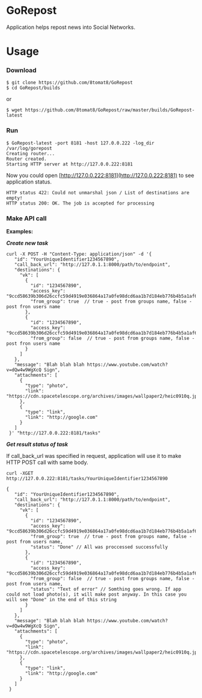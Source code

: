 # GoRepost

Application helps repost news into Social Networks.

# Usage

### Download
    $ git clone https://github.com/8tomat8/GoRepost
    $ cd GoRepost/builds

or
    
    $ wget https://github.com/8tomat8/GoRepost/raw/master/builds/GoRepost-latest
### Run
    $ GoRepost-latest -port 8181 -host 127.0.0.222 -log_dir /var/log/gorepost
    Creating router...
    Router created.
    Starting HTTP server at http://127.0.0.222:8181
Now you could open [http://127.0.0.222:8181](http://127.0.0.222:8181) to see application status.

    HTTP status 422: Could not unmarshal json / List of destinations are empty!
    HTTP status 200: OK. The job is accepted for processing

### Make API call
**Examples:**


***Create new task***

    curl -X POST -H "Content-Type: application/json" -d '{
       "id": "YourUniqueIdentifier1234567890",
       "call_back_url": "http://127.0.1.1:8000/path/to/endpoint",
       "destinations": {
         "vk": [
           {
             "id": "1234567890",
             "access_key": "9ccd58639b306d26ccfc59d4919e036864a17a0fe98dcd6aa1b7d184eb776b4b5a1af6a289a83f025a7d4",
             "from_group": true  // true - post from groups name, false - post fron users name
           },
           {
             "id": "1234567890",
             "access_key": "9ccd58639b306d26ccfc59d4919e036864a17a0fe98dcd6aa1b7d184eb776b4b5a1af6a289a83f025a7d4",
             "from_group": false  // true - post from groups name, false - post fron users name
           }
         ]
       },
       "message": "Blah blah blah https://www.youtube.com/watch?v=dQw4w9WgXcQ Sign",
       "attachments": [
         {
           "type": "photo",
           "link": "https://cdn.spacetelescope.org/archives/images/wallpaper2/heic0910q.jpg"
         },
         {
           "type": "link",
           "link": "http://google.com"
         }
       ]
     }' "http://127.0.0.222:8181/tasks" 

***Get result status of task***

If call_back_url was specified in request, application will use it to make HTTP POST call with same body.
    
    curl -XGET http://127.0.0.222:8181/tasks/YourUniqueIdentifier1234567890
    
    {
       "id": "YourUniqueIdentifier1234567890",
       "call_back_url": "http://127.0.1.1:8000/path/to/endpoint",
       "destinations": {
         "vk": [
           {
             "id": "1234567890",
             "access_key": "9ccd58639b306d26ccfc59d4919e036864a17a0fe98dcd6aa1b7d184eb776b4b5a1af6a289a83f025a7d4",
             "from_group": true  // true - post from groups name, false - post from users name,
             "status": "Done" // All was proccessed successfully
           },
           {
             "id": "1234567890",
             "access_key": "9ccd58639b306d26ccfc59d4919e036864a17a0fe98dcd6aa1b7d184eb776b4b5a1af6a289a83f025a7d4",
             "from_group": false  // true - post from groups name, false - post from users name,
             "status": "Text of error" // Somthing goes wrong. If app could not load photo(s), it will make post anyway. In this case you will see "Done" in the end of this string
           }
         ]
       },
       "message": "Blah blah blah https://www.youtube.com/watch?v=dQw4w9WgXcQ Sign",
       "attachments": [
         {
           "type": "photo",
           "link": "https://cdn.spacetelescope.org/archives/images/wallpaper2/heic0910q.jpg"
         },
         {
           "type": "link",
           "link": "http://google.com"
         }
       ]
     }
